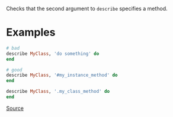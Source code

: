 
Checks that the second argument to `describe` specifies a method.

# Examples

```ruby
# bad
describe MyClass, 'do something' do
end

# good
describe MyClass, '#my_instance_method' do
end

describe MyClass, '.my_class_method' do
end
```

[Source](http://www.rubydoc.info/gems/rubocop/RuboCop/Cop/RSpec/DescribeMethod)